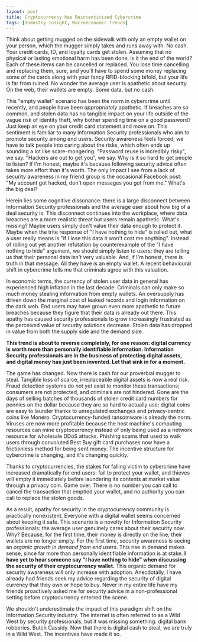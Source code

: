 ```yaml
---
layout: post
title: Cryptocurrency has Reincentivized Cybercrime
tags: [Industry Insight, Macroeconomic Trends]
---
```

Think about getting mugged on the sidewalk with only an empty wallet on your
person, which the mugger simply takes and runs away with. No cash. Your credit
cards, ID, and loyalty cards get stolen. Assuming that no physical or lasting
emotional harm has been done, is it the end of the world? Each of these items
can be cancelled or replaced. You lose time cancelling and replacing them,
sure, and you'll have to spend some money replacing some of the cards along
with your fancy RFID-blocking bifold, but your life is far from ruined. No
wonder the average user is apathetic about security. On the web, their wallets
are empty. Some data, but no cash.

This "empty wallet" scenario has been the norm in cybercrime until recently, and
people have been <i>appropriately</i> apathetic. If breaches are so common, and stolen
data has no tangible impact on your life outside of the vague risk of identity
theft, why bother spending time on a good password? Just keep an eye on your
credit card statement and move on. This sentiment is familiar to many
Information Security professionals who aim to promote security among end users.
Security awareness feels forced; we have to talk people into caring about the
risks, which often ends up sounding a lot like scare-mongering. "Password reuse
is incredibly risky", we say. "Hackers are out to get you", we say. Why is it
so hard to get people to listen? If I'm honest, maybe it's because following
security advice often takes more effort than it's worth. The only impact I see
from a lack of security awareness in my friend group is the occasional Facebook
post: "My account got hacked, don't open messages you got from me." What's the
big deal?

Herein lies some cognitive dissonance: there is a large disconnect between
Information Security professionals and the average user about how big of a deal
security is. This disconnect continues into the workplace, where data breaches
are a more realistic threat but users remain apathetic. What's missing? Maybe
users simply don't value their data enough to protect it. Maybe when the trite
response of "I have nothing to hide" is rolled out, what a user really means is
"if I lose this data it won't cost me anything". Instead of rolling out yet
another refutation by counterexample of the "I have nothing to hide" argument,
we should simply listen to users: they are telling us that their personal data
isn't very valuable. And, if I'm honest, there is truth in that message. All
they have is an empty wallet. A recent behavioural shift in cybercrime tells me
that criminals agree with this valuation.

In economic terms, the currency of stolen user data in general has experienced
high inflation in the last decade. Criminals can only make so much money
stealing information from empty wallets. An oversupply has driven down the
marginal cost of leaked records and login information on the dark web. End
users may have grown even more apathetic to future breaches because they
figure that their data is already out there. This apathy has caused security
professionals to grow increasingly frustrated as the perceived value of
security solutions decrease. Stolen data has dropped in value from both the
supply side and the demand side.

<b>This trend is about to reverse completely, for one reason: digital currency is
worth more than personally identifiable information. Information Security
professionals are in the business of protecting digital assets, and digital
money has just been invented. Let that sink in for a moment.</b>

The game has changed. Now there is cash for our proverbial mugger to steal.
Tangible loss of scarce, irreplaceable digital assets is now a real risk. Fraud
detection systems do not yet exist to monitor these transactions; consumers are
not protected, and criminals are not hindered. Gone are the days of selling
batches of thousands of stolen credit card numbers for pennies on the dollar
because they are so hard to actually use; digital coins are easy to launder
thanks to unregulated exchanges and privacy-centric coins like Monero.
Cryptocurrency-funded ransomware is already the norm. Viruses are now more
profitable because the host machine's computing resources can mine
cryptocurrency instead of only being used as a network resource for wholesale
DDoS attacks. Phishing scams that used to walk users through convoluted Best
Buy gift card purchases now have a frictionless method for being sent money.
The incentive structure for cybercrime is changing, and it's changing quickly.

Thanks to cryptocurrencies, the stakes for falling victim to cybercrime have
increased dramatically for end users: fail to protect your wallet, and thieves
will empty it immediately before laundering its contents at market value
through a privacy coin. Game over. There is no number you can call to cancel
the transaction that emptied your wallet, and no authority you can call to
replace the stolen goods.

As a result, apathy for security in the cryptocurrency community is practically
nonexistent. Everyone with a digital wallet seems concerned about keeping it
safe. This scenario is a novelty for Information Security professionals: the
average user genuinely cares about their security now. Why? Because, for the
first time, their money is directly on the line; their wallets are no longer
empty. For the first time, security awareness is seeing an <i>organic growth in
demand from end users</i>. This rise in demand makes sense, since far more than
personally identifiable information is at stake. <b>I have yet to hear someone
say "I have nothing to hide" when discussing the security of their
cryptocurrency wallet.</b> This organic demand for security awareness will only
increase with adoption. Anecdotally, I have already had friends seek my advice
regarding the security of digital currency that they own or hope to buy. Never
in my entire life have my friends proactively asked me for security advice in a
non-professional setting before cryptocurrency enterred the scene. 

We shouldn't underestimate the impact of this paradigm shift on the Information
Security industry. The internet is often referred to as a Wild West by security
professionals, but it was missing something: digital bank robberies. Butch
Cassidy. Now that there is digital cash to steal, we are truly in a Wild
West. The incentives have made it so.

